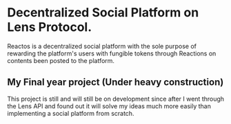 # Decentralized Social Platform on Lens Protocol.
Reactos is a decentralized social platform with the sole purpose of rewarding the platform's users with fungible tokens through Reactions on contents been posted to the platform.

## My Final year project (Under heavy construction)
This project is still and will still be on development since after I went through the Lens API and found out it will solve my ideas much more easily than implementing a social platform from scratch.

